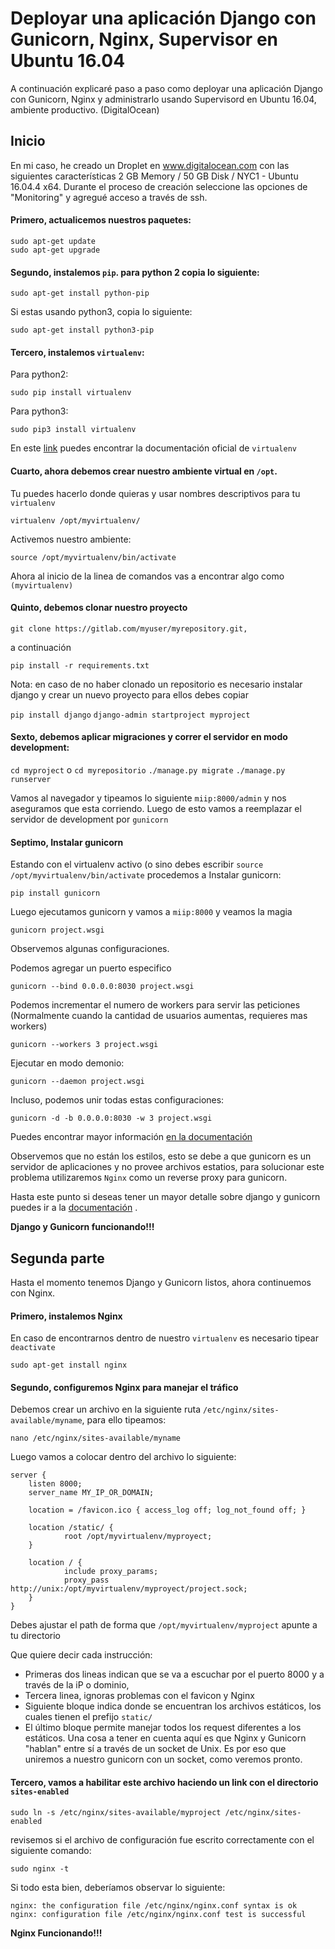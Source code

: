 # Deployar una aplicación Django con Gunicorn, Nginx, Supervisor en Ubuntu 16.04

A continuación explicaré paso a paso como deployar una aplicación Django con Gunicorn, Nginx y administrarlo usando Supervisord en Ubuntu 16.04, ambiente productivo. (DigitalOcean)

## Inicio

En mi caso, he creado un Droplet en www.digitalocean.com con las siguientes características 2 GB Memory / 50 GB Disk / NYC1 - Ubuntu 16.04.4 x64. Durante el proceso de creación seleccione las opciones de "Monitoring" y agregué acceso a través de ssh.

#### Primero, actualicemos nuestros paquetes:

    sudo apt-get update
    sudo apt-get upgrade

#### Segundo, instalemos  `pip`. para python 2 copia lo siguiente:

    sudo apt-get install python-pip

Si estas usando python3, copia lo siguiente:

    sudo apt-get install python3-pip

#### Tercero, instalemos  `virtualenv`: 
Para python2:

    sudo pip install virtualenv

Para python3:

    sudo pip3 install virtualenv
    
En este [link](https://virtualenv.pypa.io/en/stable/) puedes encontrar la documentación oficial de `virtualenv` 

#### Cuarto, ahora debemos crear nuestro ambiente virtual en `/opt`. 
Tu puedes hacerlo donde quieras y usar nombres descriptivos para tu `virtualenv` 

    virtualenv /opt/myvirtualenv/

Activemos nuestro ambiente:

    source /opt/myvirtualenv/bin/activate

Ahora al inicio de la linea de comandos vas a encontrar algo como  `(myvirtualenv)`

#### Quinto, debemos clonar nuestro proyecto  
`git clone https://gitlab.com/myuser/myrepository.git,`

a continuación

`pip install -r requirements.txt`

Nota: en caso de no haber clonado un repositorio es necesario instalar django y crear un nuevo proyecto para ellos debes copiar

`pip install django`
`django-admin startproject myproject`

#### Sexto, debemos aplicar migraciones y correr el servidor en modo development:

`cd myproject` o `cd myrepositorio`
`./manage.py migrate`
`./manage.py runserver`

Vamos al navegador y tipeamos lo siguiente  `miip:8000/admin`  y nos aseguramos que esta corriendo. Luego de esto vamos a reemplazar el servidor de development por `gunicorn`

#### Septimo, Instalar gunicorn 
Estando con el virtualenv activo (o sino debes escribir `source /opt/myvirtualenv/bin/activate` procedemos a Instalar gunicorn:

`pip install gunicorn`

Luego ejecutamos gunicorn y vamos a  `miip:8000` y veamos la magia

`gunicorn project.wsgi`

Observemos algunas configuraciones.

Podemos agregar un puerto especifico

`gunicorn --bind 0.0.0.0:8030 project.wsgi`

Podemos incrementar el numero de workers para servir las peticiones (Normalmente cuando la cantidad de usuarios aumentas, requieres mas workers)

`gunicorn --workers 3 project.wsgi`

Ejecutar en modo demonio:

`gunicorn --daemon project.wsgi`

Incluso, podemos unir todas estas configuraciones: 

`gunicorn -d -b 0.0.0.0:8030 -w 3 project.wsgi`

Puedes encontrar mayor información  [en la documentación](http://docs.gunicorn.org/en/stable/run.html#commonly-used-arguments)

Observemos que no están los estilos, esto se debe a que gunicorn es un servidor de aplicaciones y no provee archivos estatios, para solucionar este problema utilizaremos  `Nginx`  como un reverse proxy para gunicorn. 

Hasta este punto si deseas tener un mayor detalle sobre django y gunicorn puedes ir a la  [documentación](http://docs.gunicorn.org/en/stable/) .

**Django y Gunicorn funcionando!!!**

## Segunda parte
Hasta el momento tenemos Django y Gunicorn listos, ahora continuemos con Nginx. 

#### Primero, instalemos Nginx
En caso de encontrarnos dentro de nuestro `virtualenv` es necesario tipear `deactivate`

`sudo apt-get install nginx`

#### Segundo, configuremos Nginx para manejar el tráfico

Debemos crear un archivo en la siguiente ruta  `/etc/nginx/sites-available/myname`, para ello tipeamos:

`nano /etc/nginx/sites-available/myname`

Luego vamos a colocar dentro del archivo lo siguiente:

    server {
        listen 8000;
        server_name MY_IP_OR_DOMAIN;
    
        location = /favicon.ico { access_log off; log_not_found off; }
    
        location /static/ {
                root /opt/myvirtualenv/myproyect;
        }
    
        location / {
                include proxy_params;
                proxy_pass http://unix:/opt/myvirtualenv/myproyect/project.sock;
        }
    }

Debes ajustar el path de forma que  `/opt/myvirtualenv/myproject`  apunte a tu directorio

Que quiere decir cada instrucción: 

 - Primeras dos lineas indican que se va a escuchar por el puerto 8000 y a través de la iP o dominio,
 - Tercera linea, ignoras problemas con el favicon y Nginx
 - Siguiente bloque indica donde se encuentran los archivos estáticos, los cuales tienen el prefijo `static/`
 - El último bloque permite manejar todos los request diferentes a los estáticos. Una cosa a tener en cuenta aquí es que Nginx y Gunicorn "hablan" entre sí a través de un socket de Unix. Es por eso que uniremos a nuestro gunicorn con un socket, como veremos pronto.

#### Tercero, vamos a habilitar este archivo haciendo un link con el directorio `sites-enabled`

`sudo ln -s /etc/nginx/sites-available/myproject /etc/nginx/sites-enabled`

revisemos si el archivo de configuración fue escrito correctamente con el siguiente comando:

`sudo nginx -t`

Si todo esta bien, deberíamos observar lo siguiente:

    nginx: the configuration file /etc/nginx/nginx.conf syntax is ok
    nginx: configuration file /etc/nginx/nginx.conf test is successful

**Nginx Funcionando!!!**
